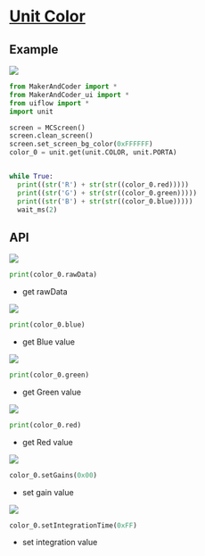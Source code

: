 # [Unit Color](/en/unit/color)

## Example

<img class="blockly_svg" src="https://m5stack.oss-cn-shenzhen.aliyuncs.com/resource/docs/static/assets/img/uiflow/blockly/unit/color/uiflow_block_example.svg">

```python
from MakerAndCoder import *
from MakerAndCoder_ui import *
from uiflow import *
import unit

screen = MCScreen()
screen.clean_screen()
screen.set_screen_bg_color(0xFFFFFF)
color_0 = unit.get(unit.COLOR, unit.PORTA)


while True:
  print((str('R') + str(str((color_0.red)))))
  print((str('G') + str(str((color_0.green)))))
  print((str('B') + str(str((color_0.blue)))))
  wait_ms(2)
```

## API

<img class="blockly_svg" src="https://m5stack.oss-cn-shenzhen.aliyuncs.com/resource/docs/static/assets/img/uiflow/blockly/unit/color/uiflow_block_color_getD.svg">

```python
print(color_0.rawData)
```

- get rawData

<img class="blockly_svg" src="https://m5stack.oss-cn-shenzhen.aliyuncs.com/resource/docs/static/assets/img/uiflow/blockly/unit/color/uiflow_block_color_getB.svg">

```python
print(color_0.blue)
```

- get Blue value


<img class="blockly_svg" src="https://m5stack.oss-cn-shenzhen.aliyuncs.com/resource/docs/static/assets/img/uiflow/blockly/unit/color/uiflow_block_color_getG.svg">

```python
print(color_0.green)
```

- get Green value

<img class="blockly_svg" src="https://m5stack.oss-cn-shenzhen.aliyuncs.com/resource/docs/static/assets/img/uiflow/blockly/unit/color/uiflow_block_color_getR.svg">

```python
print(color_0.red)
```

- get Red value

<img class="blockly_svg" src="https://m5stack.oss-cn-shenzhen.aliyuncs.com/resource/docs/static/assets/img/uiflow/blockly/unit/color/uiflow_block_color_set_gain.svg">

```python
color_0.setGains(0x00)
```

- set gain value

<img class="blockly_svg" src="https://m5stack.oss-cn-shenzhen.aliyuncs.com/resource/docs/static/assets/img/uiflow/blockly/unit/color/uiflow_block_color_set_integration_time.svg">

```python
color_0.setIntegrationTime(0xFF)
```

- set integration value 

